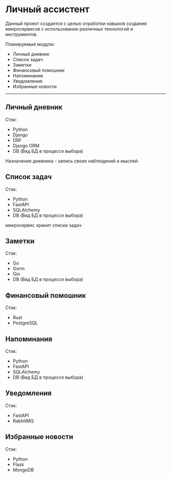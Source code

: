 Личный ассистент
===============================================


Данный проект создается с целью отработки навыков создания микросервисов с использование различных технологий и инструментов.

Планируемые модули:
- Личный дневник
- Список задач
- Заметки
- Финансовый помошник
- Напоминания 
- Уведомления
- Избранные новости

------

## **Личный дневник** ##

Стэк:

- Python
- Django
- DRF
- Django ORM
- DB (Вид БД в процессе выбора)

Назначение дневника - запись своих наблюдений и мыслей.


## **Список задач** ##

Стэк:

- Python
- FastAPI
- SQLAlchemy
- DB (Вид БД в процессе выбора)

микросервис хранит списки задач 

## **Заметки**

Стэк:

- Go
- Gorm
- Gin
- DB (Вид БД в процессе выбора)

## **Финансовый помошник**

Стэк:

- Rust
- PostgreSQL

## **Напоминания**

Стэк:

- Python
- FastAPI
- SQLAlchemy
- DB (Вид БД в процессе выбора)

## **Уведомления**

Стэк:

- FastAPI
- RabbitMQ
  


## **Избранные новости**

Стэк:

- Python
- Flask
- MongoDB

